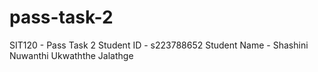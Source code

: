 # pass-task-2

SIT120 - Pass Task 2
Student ID - s223788652
Student Name - Shashini Nuwanthi Ukwaththe Jalathge
